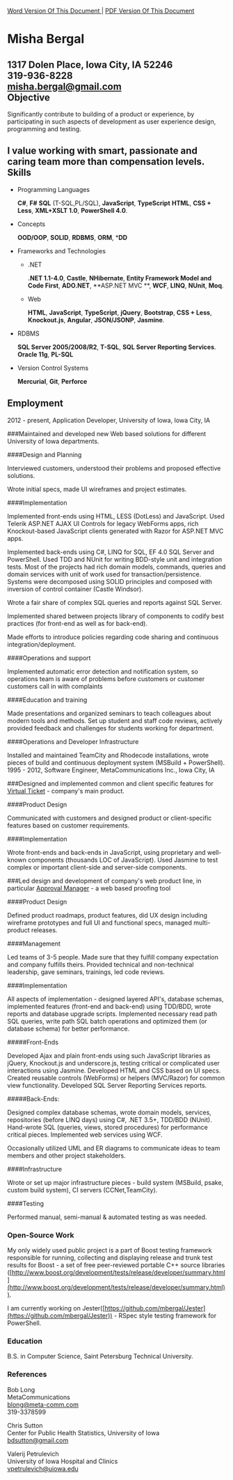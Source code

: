 ﻿
[Word Version Of This Document ](https://github.com/mbergal/resume/blob/master/bin/Resume.docx?raw=true)
| [PDF Version Of This Document ](https://github.com/mbergal/resume/blob/master/bin/Resume.pdf?raw=true)

Misha Bergal
============
        
1317 Dolen Place, Iowa City, IA 52246  
319-936-8228  
misha.bergal@gmail.com  
Objective
---------

Significantly contribute to building of a product or experience, by participating in such aspects of development as user experience design, programming and testing.

**I value working with smart, passionate and caring team more than compensation levels.**
Skills
------
* Programming Languages

    **C#**, **F#**
    **SQL** (T-SQL,PL/SQL), 
    **JavaScript**, **TypeScript** 
    **HTML**, **CSS + Less**, 
    **XML+XSLT 1.0**, 
    **PowerShell 4.0**.

* Concepts

    **OOD/OOP**, **SOLID**, **RDBMS**, **ORM**, ***DD**

* Frameworks and Technologies

    * .NET

        **.NET 1.1-4.0**, **Castle**, **NHibernate**, **Entity Framework Model and Code First**, **ADO.NET**, **ASP.NET MVC **, **WCF**, **LINQ**, **NUnit**, **Moq**.

    * Web

        **HTML**, **JavaScript**, **TypeScript**, **jQuery**, **Bootstrap**, **CSS + Less**, **Knockout.js**, **Angular**, **JSON/JSONP**, **Jasmine**.

* RDBMS

    **SQL Server 2005/2008/R2**, **T-SQL**, **SQL Server Reporting Services**.
    **Oracle 11g**, **PL-SQL**

* Version Control Systems

    **Mercurial**, **Git**, **Perforce**


Employment
----------
2012 - present, Application Developer, 
University of Iowa, Iowa City, IA

###Maintained and developed new Web based solutions for different University of Iowa departments.

####Design and Planning

Interviewed customers, understood their problems and proposed effective solutions.

Wrote initial specs, made UI wireframes and project estimates.

####Implementation

Implemented front-ends using HTML, LESS (DotLess) and JavaScript. Used Telerik ASP.NET AJAX UI Controls for legacy WebForms apps, rich Knockout-based JavaScript clients generated with Razor for ASP.NET MVC apps.

Implemented back-ends using C#, LINQ for SQL, EF 4.0 SQL Server and PowerShell. Used TDD and NUnit for writing BDD-style unit and integration tests. Most of the projects had rich domain models, commands, queries and domain services with unit of work used for transaction/persistence. Systems were decomposed using SOLID principles and composed with inversion of control container (Castle Windsor).

Wrote a fair share of complex SQL queries and reports against SQL Server.

Implemented shared between projects library of components to codify best practices (for front-end as well as for back-end).

Made efforts to introduce policies regarding code sharing and continuous integration/deployment.

####Operations and support

Implemented automatic error detection and notification system, so operations team is aware of problems before customers or customer customers call in with complaints

####Education and training

Made presentations and organized seminars to teach colleagues about modern tools and methods. Set up student and staff code reviews, actively provided feedback and challenges for students working for department.

####Operations and Developer Infrastructure

Installed and maintained TeamCity and Rhodecode installations, wrote pieces of build and continuous deployment system (MSBuild + PowerShell).
1995 - 2012, Software Engineer, 
MetaCommunications Inc., Iowa City, IA

###Designed and implemented common and client specific features for [Virtual Ticket](http://www.metacommunications.com/products/virtual_ticket) - company's main product.

####Product Design

Communicated with customers and designed product or client-specific features based on customer requirements. 

####Implementation

Wrote front-ends and back-ends in JavaScript, using proprietary and well-known components (thousands LOC of JavaScript). Used Jasmine to test complex or important client-side and server-side components. 

###Led design and development of company's web product line, in particular [Approval Manager](http://www.metacommunications.com/products/approval_manager) - a web based proofing tool 

####Product Design

Defined product roadmaps, product features, did UX design including wireframe prototypes and full UI and functional specs, managed multi-product releases. 

####Management

Led teams of 3-5 people. Made sure that they fulfill company expectation and company fulfills theirs. Provided technical and non-technical leadership, gave seminars, trainings, led code reviews. 

####Implementation

All aspects of implementation - designed layered API's, database schemas, implemented features (front-end and back-end) using TDD/BDD, wrote reports and database upgrade scripts. Implemented necessary read path SQL queries, write path SQL batch operations and optimized them (or database schema) for better performance. 

#####Front-Ends

Developed Ajax and plain front-ends using such JavaScript libraries as jQuery, Knockout.js and underscore.js, testing critical or complicated user interactions using Jasmine. Developed HTML and CSS based on UI specs. Created reusable controls (WebForms) or helpers (MVC/Razor) for common view functionality. Developed SQL Server Reporting Services reports. 

#####Back-Ends:

Designed complex database schemas, wrote domain models, services, repositories (before LINQ days) using C#, .NET 3.5+, TDD/BDD (NUnit). Hand-wrote SQL (queries, views, stored procedures) for performance critical pieces. Implemented web services using WCF. 

Occasionally utilized UML and ER diagrams to communicate ideas to team members and other project stakeholders. 

####Infrastructure

Wrote or set up major infrastructure pieces - build system (MSBuild, psake, custom build system), CI servers (CCNet,TeamCity). 

####Testing

Performed manual, semi-manual & automated testing as was needed. 

### Open-Source Work

My only widely used public project is a part of Boost testing framework responsible for running, collecting and displaying release and trunk test results for Boost - a set of free peer-reviewed portable C++ source libraries ([http://www.boost.org/development/tests/release/developer/summary.html](http://www.boost.org/development/tests/release/developer/summary.html)). 

I am currently working on Jester([https://github.com/mbergal/Jester](https://github.com/mbergal/Jester)) - RSpec style testing framework for PowerShell. 

### Education

B.S. in Computer Science, Saint Petersburg Technical University.

### References

Bob Long  
MetaCommunications  
blong@meta-comm.com  
319-3378599  

Chris Sutton  
Center for Public Health Statistics, University of Iowa  
bdsutton@gmail.com  
  

Valerij Petrulevich  
University of Iowa Hospital and Clinics  
vpetrulevich@uiowa.edu  
  

